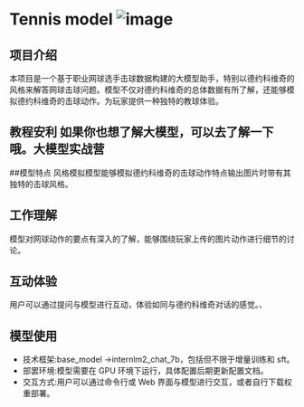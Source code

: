 Tennis model
![image](https://github.com/xingc-ai/xingLLM/commit/0fb7e57841c3c9af88f34fd7536484cff1b6868d)
============
项目介绍
------------
本项目是一个基于职业网球选手击球数据构建的大模型助手，特别以德约科维奇的风格来解答网球击球问题。模型不仅对德约科维奇的总体数据有所了解，还能够模拟德约科维奇的击球动作。为玩家提供一种独特的教球体验。
## 教程安利 如果你也想了解大模型，可以去了解一下哦。大模型实战营
##模型特点
风格模拟模型能够模拟德约科维奇的击球动作特点输出图片时带有其独特的击球风格。
## 工作理解
模型对网球动作的要点有深入的了解，能够围绕玩家上传的图片动作进行细节的讨论。
## 互动体验
用户可以通过提问与模型进行互动，体验如同与德约科维奇对话的感觉。、
## 模型使用
* 技术框架:base_model ->internlm2_chat_7b，包括但不限于增量训练和 sft。
* 部罢环境:模型需要在 GPU 环境下运行，具体配置后期更新配置文档。
* 交互方式:用户可以通过命令行或 Web 界面与模型进行交互，或者自行下载权重部署。
 
